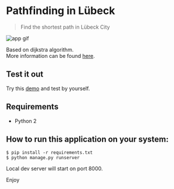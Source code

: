 # Pathfinding in Lübeck 

> Find the shortest path in Lübeck City

![app gif](./static/img/screenshot3.png)

Based on dijkstra algorithm.  
More information can be found [here](https://en.wikipedia.org/wiki/Dijkstra%27s_algorithm#Pseudocode).

## Test it out

Try this [demo](https://pathfindyr.herokuapp.com/) and test by yourself.

## Requirements

- Python 2

## How to run this application on your system: 
 ```
 $ pip install -r requirements.txt
 $ python manage.py runserver
 ``` 
 Local dev server will start on port 8000.

 Enjoy